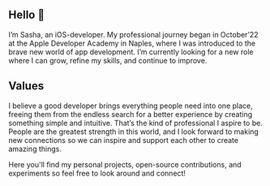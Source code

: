 ## Hello 🦕
I’m Sasha, an iOS-developer. My professional journey began in October’22 at the Apple Developer Academy in Naples, where I was introduced to the brave new world of app development. I’m currently looking for a new role where I can grow, refine my skills, and continue to improve.

## Values
I believe a good developer brings everything people need into one place, freeing them from the endless search for a better experience by creating something simple and intuitive. That’s the kind of professional I aspire to be. People are the greatest strength in this world, and I look forward to making new connections so we can inspire and support each other to create amazing things.

Here you'll find my personal projects, open-source contributions, and experiments so feel free to look around and connect!
